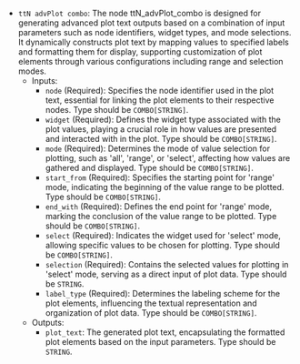 - `ttN advPlot combo`: The node ttN_advPlot_combo is designed for generating advanced plot text outputs based on a combination of input parameters such as node identifiers, widget types, and mode selections. It dynamically constructs plot text by mapping values to specified labels and formatting them for display, supporting customization of plot elements through various configurations including range and selection modes.
    - Inputs:
        - `node` (Required): Specifies the node identifier used in the plot text, essential for linking the plot elements to their respective nodes. Type should be `COMBO[STRING]`.
        - `widget` (Required): Defines the widget type associated with the plot values, playing a crucial role in how values are presented and interacted with in the plot. Type should be `COMBO[STRING]`.
        - `mode` (Required): Determines the mode of value selection for plotting, such as 'all', 'range', or 'select', affecting how values are gathered and displayed. Type should be `COMBO[STRING]`.
        - `start_from` (Required): Specifies the starting point for 'range' mode, indicating the beginning of the value range to be plotted. Type should be `COMBO[STRING]`.
        - `end_with` (Required): Defines the end point for 'range' mode, marking the conclusion of the value range to be plotted. Type should be `COMBO[STRING]`.
        - `select` (Required): Indicates the widget used for 'select' mode, allowing specific values to be chosen for plotting. Type should be `COMBO[STRING]`.
        - `selection` (Required): Contains the selected values for plotting in 'select' mode, serving as a direct input of plot data. Type should be `STRING`.
        - `label_type` (Required): Determines the labeling scheme for the plot elements, influencing the textual representation and organization of plot data. Type should be `COMBO[STRING]`.
    - Outputs:
        - `plot_text`: The generated plot text, encapsulating the formatted plot elements based on the input parameters. Type should be `STRING`.
